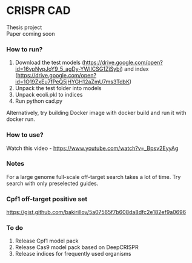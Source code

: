 # CRISPR CAD
Thesis project        
Paper coming soon   

### How to run?

1. Download the test models (https://drive.google.com/open?id=16vpNypJoY9_5_agDy-YWIICSG1ZjSybj) and index (https://drive.google.com/open?id=1O19ZxEu7fPeQ5jHYGH12aZmU7ms3TdbK)
2. Unpack the test folder into models
3. Unpack ecoli.pkl to indices
4. Run python cad.py   

Alternatively, try building Docker image with docker build and run it with docker run.

### How to use?
Watch this video - https://www.youtube.com/watch?v=_Bpsv2EyyAg

### Notes
For a large genome full-scale off-target search takes a lot of time. Try search with only preselected guides.

### Cpf1 off-target positive set
https://gist.github.com/bakirillov/5a07565f7b608da8dfc2e182ef9a0696

### To do
1. Release Cpf1 model pack
2. Release Cas9 model pack based on DeepCRISPR
3. Release indices for frequently used organisms

